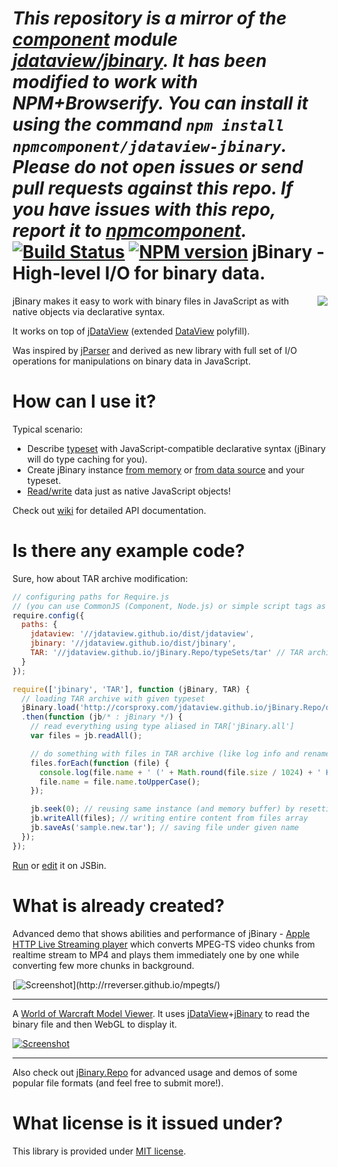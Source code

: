 *This repository is a mirror of the [component](http://component.io) module [jdataview/jbinary](http://github.com/jdataview/jbinary). It has been modified to work with NPM+Browserify. You can install it using the command `npm install npmcomponent/jdataview-jbinary`. Please do not open issues or send pull requests against this repo. If you have issues with this repo, report it to [npmcomponent](https://github.com/airportyh/npmcomponent).*
[![Build Status](https://travis-ci.org/jDataView/jBinary.png?branch=master)](https://travis-ci.org/jDataView/jBinary) [![NPM version](https://badge.fury.io/js/jbinary.png)](https://npmjs.org/package/jbinary)
jBinary - High-level I/O for binary data.
=========================================

<img src="https://avatars1.githubusercontent.com/u/4702384?s=130" align="right"></img>

jBinary makes it easy to work with binary files in JavaScript as with native objects via declarative syntax.

It works on top of [jDataView](https://github.com/jDataView/jDataView) (extended [DataView](http://www.khronos.org/registry/typedarray/specs/latest/#8) polyfill).

Was inspired by [jParser](https://github.com/vjeux/jParser) and derived as new library with full set of I/O operations for manipulations on binary data in JavaScript.

# How can I use it?

Typical scenario:

  * Describe [typeset](https://github.com/jDataView/jBinary/wiki/Typesets) with JavaScript-compatible declarative syntax (jBinary will do type caching for you).
  * Create jBinary instance [from memory](https://github.com/jDataView/jBinary/wiki/jBinary-Constructor) or [from data source](https://github.com/jDataView/jBinary/wiki/Loading-and-saving-data) and your typeset.
  * [Read/write](https://github.com/jDataView/jBinary/wiki/jBinary-Methods#readingwriting) data just as native JavaScript objects!

Check out [wiki](https://github.com/jDataView/jBinary/wiki) for detailed API documentation.

# Is there any example code?

Sure, how about TAR archive modification:
```javascript
// configuring paths for Require.js
// (you can use CommonJS (Component, Node.js) or simple script tags as well)
require.config({
  paths: {
    jdataview: '//jdataview.github.io/dist/jdataview',
    jbinary: '//jdataview.github.io/dist/jbinary',
    TAR: '//jdataview.github.io/jBinary.Repo/typeSets/tar' // TAR archive typeset
  }
});

require(['jbinary', 'TAR'], function (jBinary, TAR) {
  // loading TAR archive with given typeset
  jBinary.load('http://corsproxy.com/jdataview.github.io/jBinary.Repo/demo/tar/sample.tar', TAR)
  .then(function (jb/* : jBinary */) {
    // read everything using type aliased in TAR['jBinary.all']
    var files = jb.readAll();

    // do something with files in TAR archive (like log info and rename them to upper case)
    files.forEach(function (file) {
      console.log(file.name + ' (' + Math.round(file.size / 1024) + ' KB)');
      file.name = file.name.toUpperCase();
    });

    jb.seek(0); // reusing same instance (and memory buffer) by resetting pointer
    jb.writeAll(files); // writing entire content from files array
    jb.saveAs('sample.new.tar'); // saving file under given name
  });
});
```

[Run](http://jsbin.com/gopekewi/1/) or [edit](http://jsbin.com/gopekewi/1/edit?js,console) it on JSBin.

# What is already created?

Advanced demo that shows abilities and performance of jBinary - [Apple HTTP Live Streaming player](https://rreverser.github.io/mpegts/) which converts MPEG-TS video chunks from realtime stream to MP4 and plays them immediately one by one while converting few more chunks in background.

[![Screenshot](http://rreverser.github.io/mpegts/screenshot.png?)](http://rreverser.github.io/mpegts/)

---

A [World of Warcraft Model Viewer](http://jdataview.github.io/jsWoWModelViewer/). It uses [jDataView](https://github.com/jDataView/jDataView)+[jBinary](https://github.com/jDataView/jBinary) to read the binary file and then WebGL to display it.

[![Screenshot](http://jdataview.github.io/jsWoWModelViewer/images/modelviewer.png)](http://jdataview.github.io/jsWoWModelViewer/)

---

Also check out [jBinary.Repo](https://jDataView.github.io/jBinary.Repo/) for advanced usage and demos of some popular file formats (and feel free to submit more!).

# What license is it issued under?

This library is provided under [MIT license](https://raw.github.com/jDataView/jBinary/master/MIT-license.txt).

